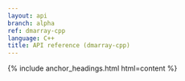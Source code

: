 ```yaml
---
layout: api
branch: alpha
ref: dmarray-cpp
language: C++
title: API reference (dmarray-cpp)
---
```

{% include anchor_headings.html html=content %}